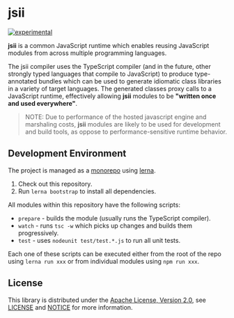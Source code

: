 # jsii

[![experimental](http://badges.github.io/stability-badges/dist/experimental.svg)](http://github.com/badges/stability-badges)

__jsii__ is a common JavaScript runtime which enables reusing JavaScript modules
from across multiple programming languages.

The jsii compiler uses the TypeScript compiler (and in the future, other
strongly typed languages that compile to JavaScript) to produce type-annotated
bundles which can be used to generate idiomatic class libraries in a variety of
target languages. The generated classes proxy calls to a JavaScript runtime,
effectively allowing __jsii__ modules to be __"written once and used everywhere"__.

> NOTE: Due to performance of the hosted javascript engine and marshaling costs,
__jsii__ modules are likely to be used for development and build tools, as
oppose to performance-sensitive runtime behavior.

## Development Environment

The project is managed as a
[monorepo](https://github.com/babel/babel/blob/master/doc/design/monorepo.md)
using [lerna](https://github.com/lerna/lerna).

1. Check out this repository.
2. Run `lerna bootstrap` to install all dependencies.

All modules within this repository have the following scripts:

* `prepare` - builds the module (usually runs the TypeScript compiler).
* `watch` - runs `tsc -w` which picks up changes and builds them progressively.
* `test` - uses `nodeunit test/test.*.js` to run all unit tests.

Each one of these scripts can be executed either from the root of the repo using
`lerna run xxx` or from individual modules using `npm run xxx`.



## License

This library is distributed under the [Apache License, Version
2.0](http://www.apache.org/licenses/LICENSE-2.0), see [LICENSE](./LICENSE) and
[NOTICE](./NOTICE) for more information.
